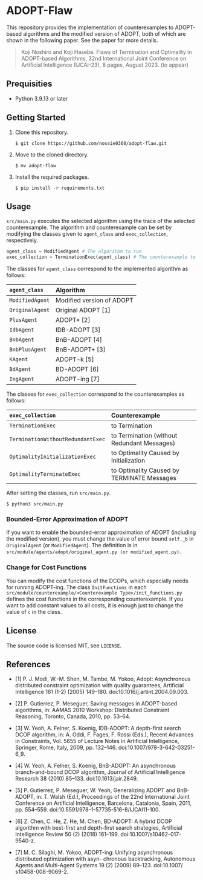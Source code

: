 # ADOPT-Flaw
This repository provides the implementation of
counterexamples to ADOPT-based algorithms
and the modified version of ADOPT,
both of which are shown in the following paper.
See the paper for more details.
> Koji Noshiro and Koji Hasebe. Flaws of Termination and Optimality in ADOPT-based Algorithms, 32nd International Joint Conference on Artificial Intelligence (IJCAI-23), 8 pages, August 2023. (to appear)

## Prequisities
* Python 3.9.13 or later

## Getting Started
1. Clone this repository.
    ```
    $ git clone https://github.com/nossie0360/adopt-flaw.git
    ```

1. Move to the cloned directory.
    ```
    $ mv adopt-flaw
    ```

1. Install the required packages.
    ```
    $ pip install -r requirements.txt
    ```

## Usage
`src/main.py` executes the selected algorithm
using the trace of the selected counterexample.
The algorithm and counterexample can be set by modifying
the classes given to `agent_class` and `exec_collection`, respectively.
```python
agent_class = ModifiedAgent # The algorithm to run
exec_collection = TerminationExec(agent_class) # The counterexample to run
```

The classes for `agent_class` correspond to the implemented algorithm as follows:

|`agent_class`|Algorithm|
|:-|:-|
|`ModifiedAgent`|Modified version of ADOPT|
|`OriginalAgent`|Original ADOPT [1]|
|`PlusAgent`|ADOPT+ [2]|
|`IdbAgent`|IDB-ADOPT [3]|
|`BnbAgent`|BnB-ADOPT [4]|
|`BnbPlusAgent`|BnB-ADOPT+ [3]|
|`KAgent`|ADOPT-k [5]|
|`BdAgent`|BD-ADOPT [6]|
|`IngAgent`|ADOPT-ing [7]|

The classes for `exec_collection` correspond to the counterexamples as follows:

|`exec_collection`|Counterexample|
|:-|:-|
|`TerminationExec`|to Termination|
|`TerminationWithoutRedundantExec`|to Termination (without Redundant Messages)|
|`OptimalityInitializationExec`|to Optimality Caused by Initialization|
|`OptimalityTerminateExec`|to Optimality Caused by TERMINATE Messages|

After setting the classes, run `src/main.py`.
```
$ python3 src/main.py
```

### Bounded-Error Approximation of ADOPT
If you want to enable the bounded-error approximation of ADOPT
(including the modified version),
you must change the value of error bound `self._b`
in `OriginalAgent` (or `ModifiedAgent`).
The definition is in
`src/module/agents/adopt/original_agent.py (or modified_agent.py)`.

### Change for Cost Functions
You can modify the cost functions of the DCOPs,
which especially needs for running ADOPT-ing.
The class `InitFunctions` in each
`src/module/counterexample/<Counterexample Type>/init_functions.py`
defines the cost functions in the corresponding counterexample.
If you want to add constant values to all costs,
it is enough just to change the value of `c`
in the class.

## License
The source code is licensed MIT, see `LICENSE`.

## References
* [1] P. J. Modi, W.-M. Shen, M. Tambe, M. Yokoo, Adopt: Asynchronous distributed constraint optimization with
quality guarantees, Artificial Intelligence 161 (1-2) (2005) 149–180. doi:10.1016/j.artint.2004.09.003.

* [2] P. Gutierrez, P. Meseguer, Saving messages in ADOPT-based algorithms, in: AAMAS 2010 Workshop: Distributed Constraint Reasoning, Toronto, Canada, 2010, pp. 53–64.

* [3] W. Yeoh, A. Felner, S. Koenig, IDB-ADOPT: A depth-first search DCOP algorithm, in: A. Oddi, F. Fages,
F. Rossi (Eds.), Recent Advances in Constraints, Vol. 5655 of Lecture Notes in Artificial Intelligence, Springer,
Rome, Italy, 2009, pp. 132–146. doi:10.1007/978-3-642-03251-6_9.

* [4] W. Yeoh, A. Felner, S. Koenig, BnB-ADOPT: An asynchronous branch-and-bound DCOP algorithm, Journal
of Artificial Intelligence Research 38 (2010) 85–133. doi:10.1613/jair.2849.

* [5] P. Gutierrez, P. Meseguer, W. Yeoh, Generalizing ADOPT and BnB-ADOPT, in: T. Walsh (Ed.), Proceedings
of the 22nd International Joint Conference on Artificial Intelligence, Barcelona, Catalonia, Spain, 2011, pp.
554–559. doi:10.5591/978-1-57735-516-8/IJCAI11-100.

* [6] Z. Chen, C. He, Z. He, M. Chen, BD-ADOPT: A hybrid DCOP algorithm with best-first and depth-first search
strategies, Artificial Intelligence Review 50 (2) (2018) 161–199. doi:10.1007/s10462-017-9540-z.

* [7] M. C. Silaghi, M. Yokoo, ADOPT-ing: Unifying asynchronous distributed optimization with asyn-
chronous backtracking, Autonomous Agents and Multi-Agent Systems 19 (2) (2009) 89–123. doi:10.1007/
s10458-008-9069-2.
